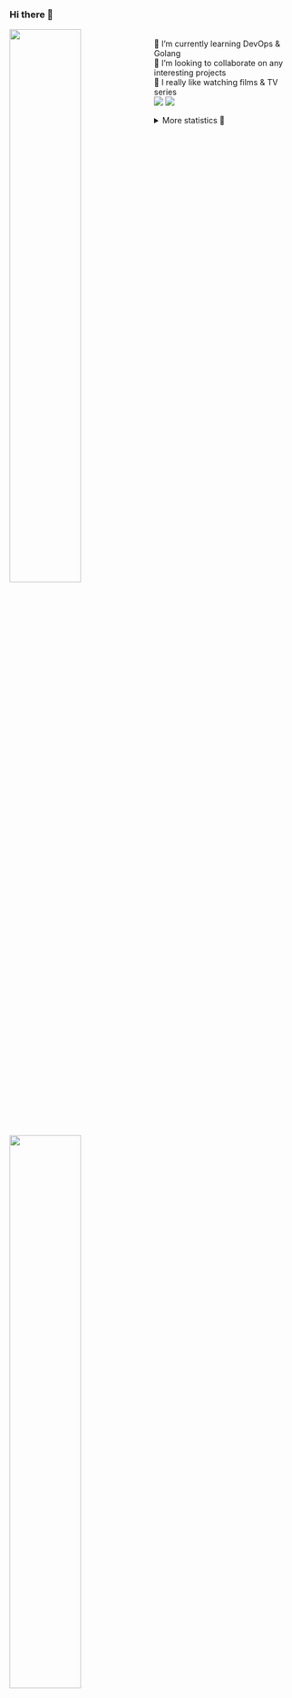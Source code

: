 ### Hi there 👋


[<img align="left" width="50%" src="https://github-readme-stats.vercel.app/api?username=rufusnufus&hide=issues&show_icons=true&count_private=true&theme=transparent&title_color=FF6F40&text_color=FBF9F8&icon_color=F48242&hide_border=true&hide_title=true#gh-dark-mode-only">](https://metrics.lecoq.io/rufusnufus#gh-dark-mode-only)
[<img align="left" width="50%" src="https://github-readme-stats.vercel.app/api?username=rufusnufus&hide=issues&show_icons=true&count_private=true&theme=transparent&title_color=FF6533&text_color=4D4644&icon_color=FF8038&hide_border=true&hide_title=true#gh-light-mode-only">](https://metrics.lecoq.io/rufusnufus#gh-light-mode-only)

<p>
  <br>
  🌱 I’m currently learning DevOps & Golang</br>
  👯 I’m looking to collaborate on any interesting projects</br>
  🎥 I really like watching films & TV series</br>
  <a href="https://linkedin.com/in/rufusnufus"><img src="https://img.shields.io/badge/linkedin-0077B5.svg?style=for-the-badge&logo=linkedin&logoColor=white"/></a>
  <a href="https://t.me/rufusnufus"><img src="https://img.shields.io/badge/-telegram-black?style=for-the-badge&color=blue&logo=telegram"/></a>
</p>

<p text-align="left">
<details>
  <summary>More statistics 👀</summary><br/>

<!--START_SECTION:waka-->
![Code Time](http://img.shields.io/badge/Code%20Time-170%20hrs%207%20mins-blue)

![Profile Views](http://img.shields.io/badge/Profile%20Views-0-blue)

**I'm an Early 🐤** 

```text
🌞 Morning                3974 commits        ██████░░░░░░░░░░░░░░░░░░░   22.00 % 
🌆 Daytime                10297 commits       ██████████████░░░░░░░░░░░   57.01 % 
🌃 Evening                3163 commits        ████░░░░░░░░░░░░░░░░░░░░░   17.51 % 
🌙 Night                  628 commits         █░░░░░░░░░░░░░░░░░░░░░░░░   03.48 % 
```
📅 **I'm Most Productive on Monday** 

```text
Monday                   3713 commits        █████░░░░░░░░░░░░░░░░░░░░   20.56 % 
Tuesday                  3372 commits        █████░░░░░░░░░░░░░░░░░░░░   18.67 % 
Wednesday                3711 commits        █████░░░░░░░░░░░░░░░░░░░░   20.55 % 
Thursday                 2782 commits        ████░░░░░░░░░░░░░░░░░░░░░   15.40 % 
Friday                   3175 commits        ████░░░░░░░░░░░░░░░░░░░░░   17.58 % 
Saturday                 462 commits         █░░░░░░░░░░░░░░░░░░░░░░░░   02.56 % 
Sunday                   847 commits         █░░░░░░░░░░░░░░░░░░░░░░░░   04.69 % 
```


📊 **This Week I Spent My Time On** 

```text
💬 Programming Languages: 
YAML                     4 hrs 12 mins       ██████████░░░░░░░░░░░░░░░   39.32 % 
Other                    2 hrs 28 mins       ██████░░░░░░░░░░░░░░░░░░░   23.21 % 
HCL                      1 hr 45 mins        ████░░░░░░░░░░░░░░░░░░░░░   16.38 % 
Terraform                34 mins             █░░░░░░░░░░░░░░░░░░░░░░░░   05.37 % 
Bash                     27 mins             █░░░░░░░░░░░░░░░░░░░░░░░░   04.27 % 

🔥 Editors: 
VS Code                  8 hrs 51 mins       █████████████████████░░░░   82.86 % 
iTerm2                   1 hr 49 mins        ████░░░░░░░░░░░░░░░░░░░░░   17.14 % 
```

**I Mostly Code in Java** 

```text
Java                     37 repos            ██████░░░░░░░░░░░░░░░░░░░   24.34 % 
Python                   20 repos            ███░░░░░░░░░░░░░░░░░░░░░░   13.16 % 
Smarty                   15 repos            ██░░░░░░░░░░░░░░░░░░░░░░░   09.87 % 
HTML                     5 repos             █░░░░░░░░░░░░░░░░░░░░░░░░   03.29 % 
Mustache                 3 repos             ░░░░░░░░░░░░░░░░░░░░░░░░░   01.97 % 
```




 Last Updated on 22/03/2023 00:47:54 UTC
<!--END_SECTION:waka-->

</details>
</p>
